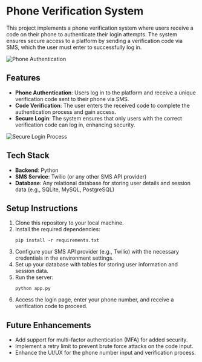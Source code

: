  <h1>Phone Verification System</h1>
  
  <p>This project implements a phone verification system where users receive a code on their phone to authenticate their login attempts. The system ensures secure access to a platform by sending a verification code via SMS, which the user must enter to successfully log in.</p>
  
  <!-- Image 1: Phone Authentication -->
  <img src="image1-placeholder.jpg" alt="Phone Authentication" style="max-width:100%; height:auto;">
  
  <h2>Features</h2>
  <ul>
    <li><strong>Phone Authentication</strong>: Users log in to the platform and receive a unique verification code sent to their phone via SMS.</li>
    <li><strong>Code Verification</strong>: The user enters the received code to complete the authentication process and gain access.</li>
    <li><strong>Secure Login</strong>: The system ensures that only users with the correct verification code can log in, enhancing security.</li>
  </ul>

  <!-- Image 2: Secure Login Process -->
  <img src="image2-placeholder.jpg" alt="Secure Login Process" style="max-width:100%; height:auto;">
  
  <h2>Tech Stack</h2>
  <ul>
    <li><strong>Backend</strong>: Python</li>
    <li><strong>SMS Service</strong>: Twilio (or any other SMS API provider)</li>
    <li><strong>Database</strong>: Any relational database for storing user details and session data (e.g., SQLite, MySQL, PostgreSQL)</li>
  </ul>

  <h2>Setup Instructions</h2>
  <ol>
    <li>Clone this repository to your local machine.</li>
    <li>Install the required dependencies:
      <pre><code>pip install -r requirements.txt</code></pre>
    </li>
    <li>Configure your SMS API provider (e.g., Twilio) with the necessary credentials in the environment settings.</li>
    <li>Set up your database with tables for storing user information and session data.</li>
    <li>Run the server:
      <pre><code>python app.py</code></pre>
    </li>
    <li>Access the login page, enter your phone number, and receive a verification code to proceed.</li>
  </ol>

  <h2>Future Enhancements</h2>
  <ul>
    <li>Add support for multi-factor authentication (MFA) for added security.</li>
    <li>Implement a retry limit to prevent brute force attacks on the code input.</li>
    <li>Enhance the UI/UX for the phone number input and verification process.</li>
  </ul>
